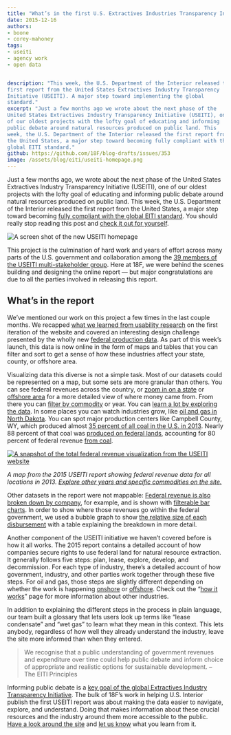 ```yaml
---
title: "What’s in the first U.S. Extractives Industries Transparency Initiative report"
date: 2015-12-16
authors:
- boone
- corey-mahoney
tags:
- useiti
- agency work
- open data


description: "This week, the U.S. Department of the Interior released the
first report from the United States Extractives Industry Transparency
Initiative (USEITI). A major step toward implementing the global
standard."
excerpt: "Just a few months ago we wrote about the next phase of the
United States Extractives Industry Transparency Initiative (USEITI), one
of our oldest projects with the lofty goal of educating and informing
public debate around natural resources produced on public land. This
week, the U.S. Department of the Interior released the first report from
the United States, a major step toward becoming fully compliant with the
global EITI standard."
github: https://github.com/18F/blog-drafts/issues/353
image: /assets/blog/eiti/useiti-homepage.png
---
```


Just a few months ago, we wrote about the next phase of the United
States Extractives Industry Transparency Initiative (USEITI), one of our
oldest projects with the lofty goal of educating and informing public
debate around natural resources produced on public land. This week, the
U.S. Department of the Interior released the first report from the
United States, a major step toward becoming [fully compliant with the global EITI standard](https://eiti.org/countries). You should
really stop reading this post and [check it out for yourself](https://useiti.doi.gov).

![A screen shot of the new USEITI homepage]({{site.baseurl}}/assets/blog/eiti/useiti-homepage.png)

This project is the culmination of hard work and years of effort across
many parts of the U.S. government and collaboration among the [39
members of the USEITI multi-stakeholder group](https://useiti.doi.gov/about/). Here at 18F, we were behind the scenes building and designing the online report — but major congratulations are due to all the parties involved in releasing this report.

## What’s in the report

We’ve mentioned our work on this project a few times in the last couple
months. We recapped [what we learned from usability
research](https://18f.gsa.gov/2015/11/02/useiti-what-we-learned-where-were-headed/)
on the first iteration of the website and covered an interesting design
challenge presented by the wholly new [federal production
data](https://18f.gsa.gov/2015/11/30/complex-data-in-useiti/). As part
of this week’s launch, this data is now online in the form of maps and
tables that you can filter and sort to get a sense of how these
industries affect your state, county, or offshore area.

Visualizing data this diverse is not a simple task. Most of our datasets
could be represented on a map, but some sets are more granular than
others. You can see federal revenues across the country, or [zoom in on
a state](https://useiti.doi.gov/explore/federal-revenue-by-location/#region=CO)
or [offshore area](https://useiti.doi.gov/explore/federal-revenue-by-location/#region=gulf)
for a more detailed view of where money came from. From there you can
[filter by commodity](https://useiti.doi.gov/explore/federal-revenue-by-location/#region=MN&year=2013&group=minerals&commodity=Copper) or year. You can [learn a lot by exploring the data](https://useiti.doi.gov/explore/). In some places you can watch industries grow, like [oil and gas in North Dakota](https://useiti.doi.gov/explore/federal-revenue-by-location/#region=ND&group=oilgas&year=2013). You can spot major production centers like Campbell County, WY, which produced almost [35 percent of all coal in the U.S. in
2013](https://useiti.doi.gov/explore/all-lands-production/#year=2013&product=Coal+(short+tons)&region=WY). Nearly 88 percent of that coal was [produced on federal lands](https://useiti.doi.gov/explore/all-lands-production/#year=2013&product=Coal+(short+tons)&region=WY), accounting for 80 percent of federal revenue [from coal](https://federalist.18f.gov/preview/18F/doi-extractives-data/dev/explore/federal-revenue-by-location/#region=WY&year=2013&group=coal).

[![A snapshot of the total federal revenue visualization from the USEITI website]({{site.baseurl}}/assets/blog/eiti/fed-revenues.png)](https://useiti.doi.gov/explore/federal-revenue-by-location/)

*A map from the 2015 USEITI report showing federal revenue data for all locations in 2013. [Explore other years and specific commodities on the site.](https://useiti.doi.gov/explore/federal-revenue-by-location/)*

Other datasets in the report were not mappable: [Federal revenue is also broken down by company](https://useiti.doi.gov/explore/federal-revenue-by-company/),
for example, and is shown with [filterable bar charts](https://useiti.doi.gov/explore/federal-revenue-by-company/#commodity=Coal&type=Royalties). In order to show where those revenues go within the federal government, we used a bubble graph to show [the relative size of each disbursement](https://useiti.doi.gov/explore/disbursements/) with a table explaining the breakdown in more detail.

Another component of the USEITI initiative we haven’t covered before is
how it all works. The 2015 report contains a detailed account of how
companies secure rights to use federal land for natural resource
extraction. It generally follows five steps: plan, lease, explore,
develop, and decommission. For each type of industry, there’s a detailed
account of how government, industry, and other parties work together
through these five steps. For oil and gas, those steps are slightly
different depending on whether the work is happening
[onshore](https://useiti.doi.gov/how-it-works/onshore-oil-gas/)
or
[offshore](https://useiti.doi.gov/how-it-works/offshore-oil-gas/).
Check out the “[how it works](https://useiti.doi.gov/how-it-works/)” page for more information about other industries.

In addition to explaining the different steps in the process in plain
language, our team built a glossary that lets users look up terms like
“lease condensate” and “wet gas” to learn what they mean in this
context. This lets anybody, regardless of how well they already
understand the industry, leave the site more informed than when they
entered.

> We recognise that a public understanding of government revenues and  expenditure over time could help public debate and inform choice of appropriate and realistic options for sustainable development. – The EITI Principles

Informing public debate is a [key goal of the global Extractives
Industry Transparency Initiative](https://eiti.org/eiti). The bulk of
18F’s work in helping U.S. Interior publish the first USEITI report was
about making the data easier to navigate, explore, and understand. Doing
that makes information about these crucial resources and the industry
around them more accessible to the public. [Have a look around the
site](https://useiti.doi.gov) and [let us
know](https://twitter.com/18f) what you learn from it.
